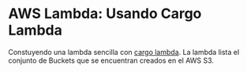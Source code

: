# AWS Lambda: Usando Cargo Lambda

Constuyendo una lambda sencilla con [cargo lambda](http://www.cargo-lambda.info).
La lambda lista el conjunto de Buckets que se encuentran creados en el AWS S3.
